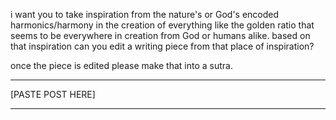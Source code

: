 i want you to take inspiration from the nature's or God's encoded harmonics/harmony in the creation of everything like the golden ratio that seems to be everywhere in creation from God or humans alike. based on that inspiration can you edit a writing piece from that place of inspiration?

once the piece is edited please make that into a sutra.

---

[PASTE POST HERE]

---

